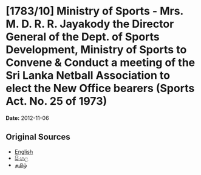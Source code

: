 # [1783/10] Ministry of Sports  - Mrs. M. D. R. R. Jayakody the Director General of the Dept. of Sports Development, Ministry of Sports to Convene & Conduct a meeting of the Sri Lanka Netball Association to elect the New Office bearers (Sports Act. No. 25 of 1973)

**Date:** 2012-11-06

## Original Sources

- [English](https://documents.gov.lk/view/extra-gazettes/2012/11/1783-10_E.pdf)
- [සිංහල](https://documents.gov.lk/view/extra-gazettes/2012/11/1783-10_S.pdf)
- [தமிழ்](https://documents.gov.lk/view/extra-gazettes/2012/11/1783-10_T.pdf)
